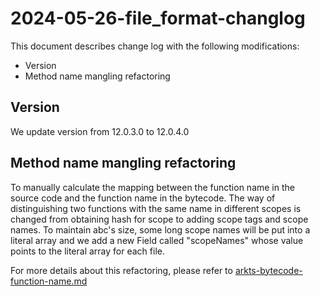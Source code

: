 # 2024-05-26-file_format-changlog
This document describes change log with the following modifications:

* Version
* Method name mangling refactoring

## Version
We update version from 12.0.3.0 to  12.0.4.0

## Method name mangling refactoring
To manually calculate the mapping between the function name in the source code and the function name in the bytecode. The way of distinguishing two functions with the same name in different scopes is changed from obtaining hash for scope to adding scope tags and scope names. To maintain abc's size, some long scope names will be put into a literal array and we add a new Field called "scopeNames" whose value points to the literal array for each file.

For more details about this refactoring, please refer to [arkts-bytecode-function-name.md
](https://gitee.com/openharmony/docs/blob/dfc65afed16d888d2c816b31e3fcbe17e725c6a2/zh-cn/application-dev/quick-start/arkts-bytecode-function-name.md)